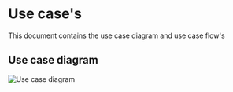 # Use case's

This document contains the use case diagram and use case flow's

## Use case diagram

![Use case diagram](uml/img/useCaseDiagram.svg)
